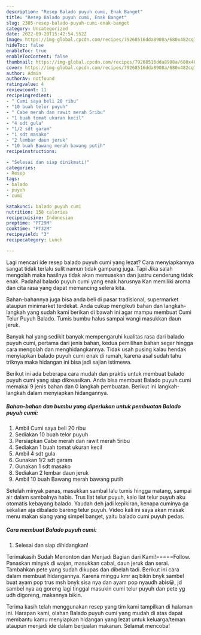 ```yaml
---
description: "Resep Balado puyuh cumi, Enak Banget"
title: "Resep Balado puyuh cumi, Enak Banget"
slug: 2385-resep-balado-puyuh-cumi-enak-banget
category: Uncategorized
date: 2022-09-20T15:42:54.552Z
image: https://img-global.cpcdn.com/recipes/79268516dda8908a/680x482cq70/balado-puyuh-cumi-foto-resep-utama.jpg
hideToc: false
enableToc: true
enableTocContent: false
thumbnail: https://img-global.cpcdn.com/recipes/79268516dda8908a/680x482cq70/balado-puyuh-cumi-foto-resep-utama.jpg
cover: https://img-global.cpcdn.com/recipes/79268516dda8908a/680x482cq70/balado-puyuh-cumi-foto-resep-utama.jpg
author: Admin
authorAv: notfound
ratingvalue: 4
reviewcount: 11
recipeingredient:
- " Cumi saya beli 20 ribu"
- "10 buah telor puyuh"
- " Cabe merah dan rawit merah 5ribu"
- "1 buah tomat ukuran kecil"
- "4 sdt gula"
- "1/2 sdt garam"
- "1 sdt masako"
- "2 lembar daun jeruk"
- "10 buah Bawang merah bawang putih"
recipeinstructions:

- "Selesai dan siap dinikmati!"
categories:
- Resep
tags:
- balado
- puyuh
- cumi

katakunci: balado puyuh cumi 
nutrition: 158 calories
recipecuisine: Indonesian
preptime: "PT29M"
cooktime: "PT32M"
recipeyield: "3"
recipecategory: Lunch

---
```



Lagi mencari ide resep balado puyuh cumi yang lezat? Cara menyiapkannya sangat tidak terlalu sulit namun tidak gampang juga. Tapi Jika salah mengolah maka hasilnya tidak akan memuaskan dan justru cenderung tidak enak. Padahal balado puyuh cumi yang enak harusnya Kan memiliki aroma dan cita rasa yang dapat memancing selera kita.


Bahan-bahannya juga bisa anda beli di pasar tradisional, supermarket ataupun minimarket terdekat. Anda cukup mengikuti bahan dan langkah-langkah yang sudah kami berikan di bawah ini agar mampu membuat Cumi Telur Puyuh Balado. Tumis bumbu halus sampai wangi masukkan daun jeruk.

Banyak hal yang sedikit banyak mempengaruhi kualitas rasa dari balado puyuh cumi, pertama dari jenis bahan, kedua pemilihan bahan segar hingga cara mengolah dan menghidangkannya. Tidak usah pusing kalau hendak menyiapkan balado puyuh cumi enak di rumah, karena asal sudah tahu triknya maka hidangan ini bisa jadi sajian istimewa.


Berikut ini ada beberapa cara mudah dan praktis untuk membuat balado puyuh cumi yang siap dikreasikan. Anda bisa membuat Balado puyuh cumi memakai 9 jenis bahan dan 0 langkah pembuatan. Berikut ini langkah-langkah dalam menyiapkan hidangannya.

<!--inarticleads1-->

##### Bahan-bahan dan bumbu yang diperlukan untuk pembuatan Balado puyuh cumi:

1. Ambil  Cumi saya beli 20 ribu
1. Sediakan 10 buah telor puyuh
1. Persiapkan  Cabe merah dan rawit merah 5ribu
1. Sediakan 1 buah tomat ukuran kecil
1. Ambil 4 sdt gula
1. Gunakan 1/2 sdt garam
1. Gunakan 1 sdt masako
1. Sediakan 2 lembar daun jeruk
1. Ambil 10 buah Bawang merah bawang putih


Setelah minyak panas, masukkan sambal lalu tumis hingga matang, sampai air dalam sambalnya habis. Trus liat telur puyuh, kalo liat telur puyuh aku otomatis kebayang balado. Yaudah deh jadi kepikiran, kenapa cuminya ga sekalian aja dibalado bareng telur puyuh. Video kali ini saya akan masak menu makan siang yang simpel banget, yaitu balado cumi puyuh pedas. 

<!--inarticleads2-->

##### Cara membuat Balado puyuh cumi:


1. Selesai dan siap dihidangkan!

Terimakasih Sudah Menonton dan Menjadi Bagian dari Kami!=====Follow. Panaskan minyak di wajan, masukkan cabai, daun jeruk dan serai. Tambahkan pete yang sudah dikupas dan dibelah tadi. Berikut ini cara dalam membuat hidangannya. Karena minggu kmr aq bikin bnyk sambel buat ayam pop trus msh bnyk sisa nya dan ayam pop nyaudh abis😀, jd sambel nya aq goreng lagi tinggal masukin cumi telur puyuh dan pete yg udh digoreng, makannya bikin. 

Terima kasih telah menggunakan resep yang tim kami tampilkan di halaman ini. Harapan kami, olahan Balado puyuh cumi yang mudah di atas dapat membantu kamu menyiapkan hidangan yang lezat untuk keluarga/teman ataupun menjadi ide dalam berjualan makanan. Selamat mencoba!
